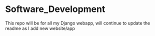 # Software_Development

This repo will be for all my Django webapp, will continue to update the readme as I add new website/app
